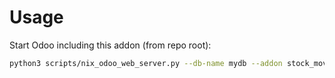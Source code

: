# Usage

Start Odoo including this addon (from repo root):

```bash
python3 scripts/nix_odoo_web_server.py --db-name mydb --addon stock_move_free_reservation_reassign
```
